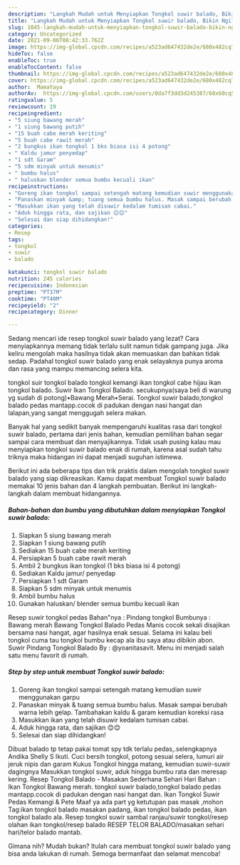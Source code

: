 ```yaml
---
description: "Langkah Mudah untuk Menyiapkan Tongkol suwir balado, Bikin Ngiler"
title: "Langkah Mudah untuk Menyiapkan Tongkol suwir balado, Bikin Ngiler"
slug: 1045-langkah-mudah-untuk-menyiapkan-tongkol-suwir-balado-bikin-ngiler
category: Uncategorized
date: 2021-09-06T08:42:33.762Z
image: https://img-global.cpcdn.com/recipes/a523ad647432de2e/680x482cq70/tongkol-suwir-balado-foto-resep-utama.jpg
hideToc: false
enableToc: true
enableTocContent: false
thumbnail: https://img-global.cpcdn.com/recipes/a523ad647432de2e/680x482cq70/tongkol-suwir-balado-foto-resep-utama.jpg
cover: https://img-global.cpcdn.com/recipes/a523ad647432de2e/680x482cq70/tongkol-suwir-balado-foto-resep-utama.jpg
author:  MamaYaya
authorAv:  https://img-global.cpcdn.com/users/0da7f3dd3d245387/60x60cq50/avatar.jpg
ratingvalue: 5
reviewcount: 19
recipeingredient:
- "5 siung bawang merah"
- "1 siung bawang putih"
- "15 buah cabe merah keriting"
- "5 buah cabe rawit merah"
- "2 bungkus ikan tongkol 1 bks biasa isi 4 potong"
- " Kaldu jamur penyedap"
- "1 sdt Garam"
- "5 sdm minyak untuk menumis"
- " bumbu halus"
- " haluskan blender semua bumbu kecuali ikan"
recipeinstructions:
- "Goreng ikan tongkol sampai setengah matang kemudian suwir menggunakan garpu"
- "Panaskan minyak &amp; tuang semua bumbu halus. Masak sampai berubah warna lebih gelap. Tambahakan kaldu &amp; garam kemudian koreksi rasa"
- "Masukkan ikan yang telah disuwir kedalam tumisan cabai."
- "Aduk hingga rata, dan sajikan 😊😊"
- "Selesai dan siap dihidangkan!"
categories:
- Resep
tags:
- tongkol
- suwir
- balado

katakunci: tongkol suwir balado 
nutrition: 245 calories
recipecuisine: Indonesian
preptime: "PT37M"
cooktime: "PT40M"
recipeyield: "2"
recipecategory: Dinner

---
```



Sedang mencari ide resep tongkol suwir balado yang lezat? Cara menyiapkannya memang tidak terlalu sulit namun tidak gampang juga. Jika keliru mengolah maka hasilnya tidak akan memuaskan dan bahkan tidak sedap. Padahal tongkol suwir balado yang enak selayaknya punya aroma dan rasa yang mampu memancing selera kita.


tongkol suir tongkol balado tongkol kemangi ikan tongkol cabe hijau ikan tongkol balado. Suwir Ikan Tongkol Balado. secukupnya(saya beli di warung yg sudah di potong)•Bawang Merah•Serai. Tongkol suwir balado,tongkol balado pedas mantapp.cocok di padukan dengan nasi hangat dan lalapan,yang sangat menggugah selera makan.

Banyak hal yang sedikit banyak mempengaruhi kualitas rasa dari tongkol suwir balado, pertama dari jenis bahan, kemudian pemilihan bahan segar sampai cara membuat dan menyajikannya. Tidak usah pusing kalau mau menyiapkan tongkol suwir balado enak di rumah, karena asal sudah tahu triknya maka hidangan ini dapat menjadi suguhan istimewa.


Berikut ini ada beberapa tips dan trik praktis dalam mengolah tongkol suwir balado yang siap dikreasikan. Kamu dapat membuat Tongkol suwir balado memakai 10 jenis bahan dan 4 langkah pembuatan. Berikut ini langkah-langkah dalam membuat hidangannya.

<!--inarticleads1-->

##### Bahan-bahan dan bumbu yang dibutuhkan dalam menyiapkan Tongkol suwir balado:

1. Siapkan 5 siung bawang merah
1. Siapkan 1 siung bawang putih
1. Sediakan 15 buah cabe merah keriting
1. Persiapkan 5 buah cabe rawit merah
1. Ambil 2 bungkus ikan tongkol (1 bks biasa isi 4 potong)
1. Sediakan  Kaldu jamur/ penyedap
1. Persiapkan 1 sdt Garam
1. Siapkan 5 sdm minyak untuk menumis
1. Ambil  bumbu halus
1. Gunakan  haluskan/ blender semua bumbu kecuali ikan


Resep suwir tongkol pedas Bahan&#34;nya : Pindang tongkol Bumbunya : Bawang merah Bawang Tongkol Balado Pedas Manis cocok sekali disajikan bersama nasi hangat, agar hasilnya enak sesuai. Selama ini kalau beli tongkol cuma tau tongkol bumbu kecap ala ibu saya atau dibikin abon. Suwir Pindang Tongkol Balado By : @yoanitasavit. Menu ini menjadi salah satu menu favorit di rumah. 

<!--inarticleads2-->

##### Step by step untuk membuat Tongkol suwir balado:

1. Goreng ikan tongkol sampai setengah matang kemudian suwir menggunakan garpu
1. Panaskan minyak &amp; tuang semua bumbu halus. Masak sampai berubah warna lebih gelap. Tambahakan kaldu &amp; garam kemudian koreksi rasa
1. Masukkan ikan yang telah disuwir kedalam tumisan cabai.
1. Aduk hingga rata, dan sajikan 😊😊
1. Selesai dan siap dihidangkan!

Dibuat balado tp tetap pakai tomat spy tdk terlalu pedas,.selengkapnya Andika Shelly S Ikuti. Cuci bersih tongkol, potong sesuai selera, lumuri air jeruk nipis dan garam Kukus Tongkol hingga matang, kemudian suwir-suwir dagingnya Masukkan tongkol suwir, aduk hingga bumbu rata dan meresap kering. Resep Tongkol Balado - Masakan Sederhana Sehari Hari Bahan : Ikan Tongkol Bawang merah. tongkol suwir balado,tongkol balado pedas mantapp.cocok di padukan dengan nasi hangat dan. Ikan Tongkol Suwir Pedas Kemangi &amp; Pete Maaf ya ada part yg ketutupan pas masak ,mohon Tag:ikan tongkol balado masakan padang, ikan tongkol balado pedas, ikan tongkol balado ala. Resep tongkol suwir sambal ranjau/suwir tongkol/resep olahan ikan tongkol/resep balado RESEP TELOR BALADO/masakan sehari hari/telor balado mantab. 

Gimana nih? Mudah bukan? Itulah cara membuat tongkol suwir balado yang bisa anda lakukan di rumah. Semoga bermanfaat dan selamat mencoba!
